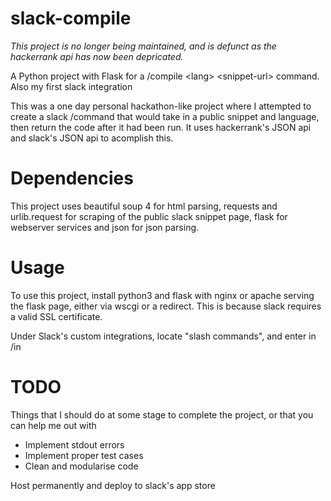 # slack-compile

*This project is no longer being maintained, and is defunct as the hackerrank api has now been depricated.*

A Python project with Flask for a /compile &lt;lang>  &lt;snippet-url> command. Also my first slack integration


This was a one day personal hackathon-like project where I attempted to create a slack /command that would take in a public snippet and language, then return the code after it had been run. It uses hackerrank's JSON api and slack's JSON api to acomplish this.

# Dependencies

This project uses beautiful soup 4 for html parsing, requests and urlib.request for scraping of the public slack snippet page, flask for webserver services and json for json parsing.


# Usage

To use this project, install python3 and flask with nginx or apache serving the flask page, either via wscgi or a redirect. This is because slack requires a valid SSL certificate.


Under Slack's custom integrations, locate "slash commands", and enter in <yoururl>/in


# TODO

Things that I should do at some stage to complete the project, or that you can help me out with

 - Implement stdout errors
 - Implement proper test cases
 - Clean and modularise code

Host permanently and deploy to slack's app store
